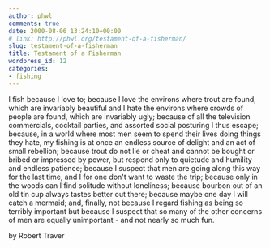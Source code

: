 ```yaml
---
author: phwl
comments: true
date: 2000-08-06 13:24:10+00:00
# link: http://phwl.org/testament-of-a-fisherman/
slug: testament-of-a-fisherman
title: Testament of a Fisherman
wordpress_id: 12
categories:
- fishing
---
```


I fish because I love to; because I love the environs where trout are found, which are invariably beautiful and I hate the environs where crowds of people are found, which are invariably ugly; because of all the television commercials, cocktail parties, and assorted social posturing I thus escape; because, in a world where most men seem to spend their lives doing things they hate, my fishing is at once an endless source of delight and an act of small rebellion; because trout do not lie or cheat and cannot be bought or bribed or impressed by power, but respond only to quietude and humility and endless patience; because I suspect that men are going along this way for the last time, and I for one don't want to waste the trip; because only in the woods can I find solitude without loneliness; because bourbon out of an old tin cup always tastes better out there; because maybe one day I will catch a mermaid; and, finally, not because I regard fishing as being so terribly important but because I suspect that so many of the other concerns of men are equally unimportant - and not nearly so much fun.

by Robert Traver
